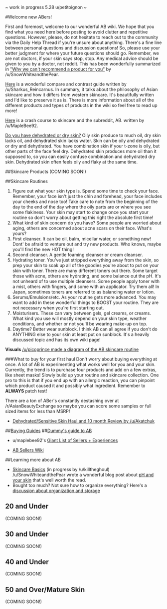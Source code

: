 ~ work in progress 5.28 u/petitoignon ~

#Welcome new ABers!

First and foremost, welcome to our wonderful AB wiki. We hope that you find what you need here before posting to avoid clutter and repetitive questions. However, please, do not hesitate to reach out to the community via the Daily Help Thread if you're unsure about anything. There's a fine line between personal questions and discussion questions! So, please use your better judgment for where your future questions should go. Remember, we are not doctors, if your skin says stop, stop. Any medical advice should be given to you by a doctor, not reddit. This has been wonderfully summarized in  ["Why we can't recommend a product for you"](https://www.reddit.com/r/AsianBeauty/comments/383v1d/blogger_boundaries_why_we_cant_recommend_a/?st=j224e3m7&sh=f5586695) by /u/SnowWhiteandthePear.

[Here](http://bit.ly/2pjqbnJ) is a wonderful compare and contrast guide written by /u/Sharkus_Reincarnus. In summary, it talks about the philosophy of Asian skincare and how it differs from western skincare. It's beautifully written and I'd like to preserve it as is. There is more information about all of the different products and types of products in the wiki so feel free to read up more!

[Here](http://bit.ly/2cB6b7O) is a crash course to skincare and the subreddit, AB. written by /u/MapleBee92.

[Do you have dehydrated or dry skin?](http://bit.ly/2q7EgVh) Oily skin produce to much oil, dry skin lacks oil, and dehydrated skin lacks water. Skin can be oily and dehydrated or dry and dehydrated. You have combination skin if your t-zone is oily, but other parts of the face feel dry. Dehydrated skin produces more oil than it supposed to, so you can easily confuse combination and dehydrated dry skin. Dehydrated skin often feels oily and flaky at the same time.

##Skincare Products
(COMING SOON!)

##Skincare Routines
1. Figure out what your skin type is. Spend some time to check your face. Remember, your face isn't just the chin and forehead, your face includes your cheeks and nose too! Take care to note from the beginning of the day to the end of the day where the oily parts are or where you see some flakiness. Your skin may start to change once you start your routine so don't worry about getting this right the absolute first time!
2. What kind of skin concern do you have? Some people are worried about aging, others are concerned about acne scars on their face. What's yours?
3. First cleanser. It can be oil, balm, micellar water, or something new! Dont' be afraid to venture out and try new products. Who knows, maybe you'll find the new HOT thing!
4. Second cleanser. A gentle foaming cleanser or cream cleanser.
5. Hydrating toner. You've just stripped everything away from the skin, so prep your skin to soak up all of the goodies you're about to put on your skin with toner. There are many different toners out there. Some target those with acne, others are hydrating, and some balance out the pH. It's not unheard of to use multiple cleansers. Some people apply toner with a mist, others with fingers, and some with an applicator. Try them all! In Japan, sometimes toners are referred to as balancing water or lotion.
6. Serums/Emulsions/etc. As your routine gets more advanced. You may want to add in these wonderful things to BOOST your routine. They are not necessary when you're first starting out.
7. Moisturisers. These can vary between gels, gel creams, or creams. What kind you use will mostly depend on your skin type, weather conditions, and whether or not you'll be wearing make-up on top.
8. Daytime? Better wear sunblock. I think AB can all agree if you don't do ANYTHING else to your skin at least put on sunblock. It's a heavily discussed topic and has its own wiki page!

**Visuals**
[/u/picoprince made a diagram of the AB skincare routine](http://bit.ly/2q9cfzg)

###What to buy for your first haul
Don't worry about buying everything at once. A lot of AB is experimenting what works well for you and your skin. Currently, the trend is to purchase four products and add on a few extras, like sheet masks! Slowly build up your routine and skincare collection. One pro to this is that if you end up with an allergic reaction, you can pinpoint which product caused it and possibly what ingredient. Remember to **ALWAYS** patch test!

There are a ton of ABer's constantly destashing over at /r/AsianBeautyExchange so maybe you can score some samples or full sized items for less than MSRP!
* [Dehydrated/Sensitive Skin Haul and 10 month Review by /u/Akatchuk](http://bit.ly/2p6s318)

##[Buying Guides](https://www.reddit.com/r/AsianBeauty/wiki/buyingguides)
##[Dummy's guide to AB](https://www.reddit.com/r/AsianBeauty/comments/4m6ib7/the_dummys_guide_to_asian_beauty_and_this/?st=j23loy73&sh=92473e19)

* u/maplebee92's [Giant List of Sellers + Experiences](https://www.reddit.com/r/AsianBeauty/comments/5urylt/giant_list_of_asian_beauty_online_sellerspsa/)

* [AB Sellers Wiki](https://www.reddit.com/r/AsianBeauty/wiki/sellers)

##Learning more about AB
* [Skincare Basics](http://bit.ly/1NOdZQQ) (in progress by /u/killtheghoul)
  /u/SnowWhiteandthePear wrote a wonderful blog post about [pH and your skin](http://www.snowwhiteandtheasianpear.com/2014/09/skincare-discovery-why-ph-of-your.html) that's well worth the read.
* Bought too much? Not sure how to organize everything? Here's a [discussion about organization and storage](https://www.reddit.com/r/AsianBeauty/comments/67yfi1/discussion_how_do_you_organizestore_your_ab/?st=j224ft6g&sh=e5be6e3c)


## 20 and Under
(COMING SOON!)

## 30 and Under
(COMING SOON!)

## 40 and Under
(COMING SOON!)

## 50 and Over/Mature Skin
(COMING SOON!) 
